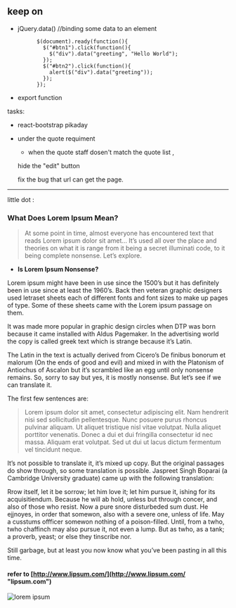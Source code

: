 ## keep on

- jQuery.data() //binding some data to an element

			$(document).ready(function(){
			  $("#btn1").click(function(){
			    $("div").data("greeting", "Hello World");
			  });
			  $("#btn2").click(function(){
			    alert($("div").data("greeting"));
			  });
			});

- export function 

tasks:

- react-bootstrap pikaday

- under the quote requiment

	- when the quote staff dosen't match the quote list , 
	
	hide the "edit" button 

	fix the bug that url can get the page. 

----

little dot :

### What Does Lorem Ipsum Mean?

> At some point in time, almost everyone has encountered text that reads Lorem ipsum dolor sit amet… It’s used all over the place and theories on what it is range from it being a secret illuminati code, to it being complete nonsense. Let’s explore.

- **Is Lorem Ipsum Nonsense?**

Lorem ipsum might have been in use since the 1500’s but it has definitely been in use since at least the 1960’s. Back then veteran graphic designers used letraset sheets each of different fonts and font sizes to make up pages of type. Some of these sheets came with the Lorem ipsum passage on them.

It was made more popular in graphic design circles when DTP was born because it came installed with Aldus Pagemaker. In the advertising world the copy is called greek text which is strange because it’s Latin.

The Latin in the text is actually derived from Cicero’s De finibus bonorum et malorum (On the ends of good and evil) and mixed in with the Platonism of Antiochus of Ascalon but it’s scrambled like an egg until only nonsense remains. So, sorry to say but yes, it is mostly nonsense. But let’s see if we can translate it.

The first few sentences are:

> Lorem ipsum dolor sit amet, consectetur adipiscing elit. Nam hendrerit nisi sed sollicitudin pellentesque. Nunc posuere purus rhoncus pulvinar aliquam. Ut aliquet tristique nisl vitae volutpat. Nulla aliquet porttitor venenatis. Donec a dui et dui fringilla consectetur id nec massa. Aliquam erat volutpat. Sed ut dui ut lacus dictum fermentum vel tincidunt neque. 

It’s not possible to translate it, it’s mixed up copy. But the original passages do show through, so some translation is possible. Jaspreet Singh Boparai (a Cambridge University graduate) came up with the following translation:

Rrow itself, let it be sorrow; let him love it; let him pursue it, ishing for its acquisitiendum. Because he will ab hold, unless but through concer, and also of those who resist. Now a pure snore disturbeded sum dust. He ejjnoyes, in order that somewon, also with a severe one, unless of life. May a cusstums offficer somewon nothing of a poison-filled. Until, from a twho, twho chaffinch may also pursue it, not even a lump. But as twho, as a tank; a proverb, yeast; or else they tinscribe nor. 

Still garbage, but at least you now know what you’ve been pasting in all this time.

#### refer to [http://www.lipsum.com/](http://www.lipsum.com/ "lipsum.com")

![lorem ipsum](http://i.imgur.com/LrK5BTj.jpg)
